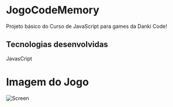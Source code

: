 # JogoCodeMemory

Projeto básico do Curso de JavaScript para games da Danki Code!

## Tecnologias desenvolvidas

JavasCript

# Imagem do Jogo

![Screen](https://user-images.githubusercontent.com/81269326/229384382-f7835aa3-b804-4532-bd2c-d4d2b2cf5516.png)
